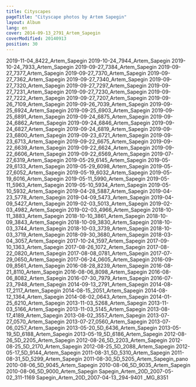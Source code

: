 ```yaml
---
title: Cityscapes
pageTitle: "Cityscape photos by Artem Sapegin"
layout: Album
lang: en
cover: 2014-09-13_2791_Artem_Sapegin
coverModified: 20140913
position: 30
---
```


2019-11-04_8422_Artem_Sapegin
2019-10-24_7944_Artem_Sapegin
2019-10-24_7933_Artem_Sapegin
2019-09-27_7384_Artem_Sapegin
2019-09-27_7377_Artem_Sapegin
2019-09-27_7370_Artem_Sapegin
2019-09-27_7362_Artem_Sapegin
2019-09-27_7340_Artem_Sapegin
2019-09-27_7320_Artem_Sapegin
2019-09-27_7297_Artem_Sapegin
2019-09-27_7231_Artem_Sapegin
2019-09-27_7230_Artem_Sapegin
2019-09-27_7222_Artem_Sapegin
2019-09-27_7207_Artem_Sapegin
2019-09-26_7109_Artem_Sapegin
2019-09-26_7039_Artem_Sapegin
2019-09-25_6924_Artem_Sapegin
2019-09-25_6903_Artem_Sapegin
2019-09-25_6891_Artem_Sapegin
2019-09-24_6875_Artem_Sapegin
2019-09-24_6862_Artem_Sapegin
2019-09-24_6846_Artem_Sapegin
2019-09-24_6827_Artem_Sapegin
2019-09-24_6819_Artem_Sapegin
2019-09-23_6800_Artem_Sapegin
2019-09-23_6721_Artem_Sapegin
2019-09-23_6713_Artem_Sapegin
2019-09-22_6675_Artem_Sapegin
2019-09-22_6639_Artem_Sapegin
2019-09-22_6624_Artem_Sapegin
2019-09-22_6606_Artem_Sapegin
2019-09-22_6569_Artem_Sapegin
2019-07-27_6319_Artem_Sapegin
2019-05-29_6145_Artem_Sapegin
2019-05-29_6133_Artem_Sapegin
2019-05-29_6098_Artem_Sapegin
2019-05-27_6052_Artem_Sapegin
2019-05-19_6032_Artem_Sapegin
2019-05-19_6016_Artem_Sapegin
2019-05-11_5990_Artem_Sapegin
2019-05-11_5963_Artem_Sapegin
2019-05-10_5934_Artem_Sapegin
2019-05-10_5932_Artem_Sapegin
2019-04-28_5887_Artem_Sapegin
2019-04-23_5778_Artem_Sapegin
2019-04-09_5473_Artem_Sapegin
2019-04-09_5427_Artem_Sapegin
2019-02-03_5013_Artem_Sapegin
2019-02-03_4982_Artem_Sapegin
2019-02-03_4966_Artem_Sapegin
2018-10-11_3883_Artem_Sapegin
2018-10-10_3861_Artem_Sapegin
2018-10-09_3843_Artem_Sapegin
2018-10-09_3830_Artem_Sapegin
2018-10-03_3744_Artem_Sapegin
2018-10-03_3739_Artem_Sapegin
2018-10-03_3719_Artem_Sapegin
2018-09-30_3680_Artem_Sapegin
2018-03-04_3057_Artem_Sapegin
2017-10-24_1597_Artem_Sapegin
2017-09-10_1363_Artem_Sapegin
2017-08-26_1072_Artem_Sapegin
2017-08-22_0820_Artem_Sapegin
2017-08-08_0781_Artem_Sapegin
2017-07-29_0650_Artem_Sapegin
2017-06-24_0605_Artem_Sapegin
2016-09-09_8561_Artem_Sapegin
2016-08-28_8239_Artem_Sapegin
2016-08-21_8110_Artem_Sapegin
2016-08-06_8098_Artem_Sapegin
2016-08-06_8082_Artem_Sapegin
2016-07-30_7979_Artem_Sapegin
2016-07-23_7948_Artem_Sapegin
2014-09-13_2791_Artem_Sapegin
2014-08-17_2117_Artem_Sapegin
2014-08-15_2051_Artem_Sapegin
2014-08-12_1364_Artem_Sapegin
2014-08-02_0643_Artem_Sapegin
2014-01-25_6210_Artem_Sapegin
2013-11-03_5268_Artem_Sapegin
2013-11-03_5166_Artem_Sapegin
2013-11-03_5145_Artem_Sapegin
2013-08-17_4189_Artem_Sapegin
2013-08-02_3557_Artem_Sapegin
2013-07-27_0570_Artem_Sapegin
2013-07-27_0560_Artem_Sapegin
2013-07-06_0257_Artem_Sapegin
2013-05-20_5D_6436_Artem_Sapegin
2013-05-19_5D_6188_Artem_Sapegin
2013-05-19_5D_6186_Artem_Sapegin
2012-08-26_5D_2205_Artem_Sapegin
2012-08-26_5D_2203_Artem_Sapegin
2012-08-25_5D_2170_Artem_Sapegin
2012-08-25_5D_2088_Artem_Sapegin
2012-05-17_5D_9144_Artem_Sapegin
2011-08-31_5D_5310_Artem_Sapegin
2011-08-31_5D_5299_Artem_Sapegin
2011-08-30_5D_5205_Artem_Sapegin_pano
2010-08-06_5D_9045_Artem_Sapegin
2010-08-06_5D_9035_Artem_Sapegin
2010-08-06_5D_9000_Artem_Sapegin
Sapegin_Artem_20D_2007-05-02_311-1169
Sapegin_Artem_20D_2007-04-13_294-9401
_MG_8351
